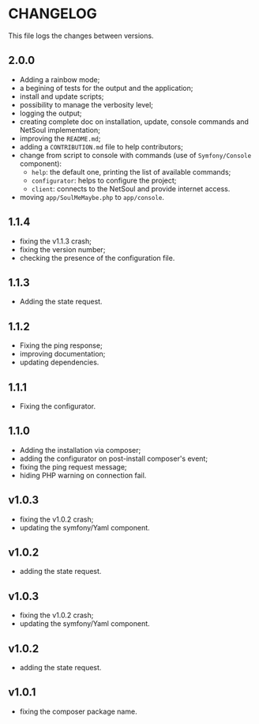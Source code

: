 # CHANGELOG

This file logs the changes between versions.

## 2.0.0

* Adding a rainbow mode;
* a begining of tests for the output and the application;
* install and update scripts;
* possibility to manage the verbosity level;
* logging the output;
* creating complete doc on installation, update, console commands and NetSoul implementation;
* improving the `README.md`;
* adding a `CONTRIBUTION.md` file to help contributors;
* change from script to console with commands (use of `Symfony/Console` component):
  * `help`: the default one, printing the list of available commands;
  * `configurator`: helps to configure the project;
  * `client`: connects to the NetSoul and provide internet access.
* moving `app/SoulMeMaybe.php` to `app/console`.

## 1.1.4

* fixing the v1.1.3 crash;
* fixing the version number;
* checking the presence of the configuration file.

## 1.1.3

* Adding the state request.

## 1.1.2

* Fixing the ping response;
* improving documentation;
* updating dependencies.

## 1.1.1

* Fixing the configurator.

## 1.1.0

* Adding the installation via composer;
* adding the configurator on post-install composer's event;
* fixing the ping request message;
* hiding PHP warning on connection fail.

## v1.0.3

* fixing the v1.0.2 crash;
* updating the symfony/Yaml component.

## v1.0.2

* adding the state request.

## v1.0.3

* fixing the v1.0.2 crash;
* updating the symfony/Yaml component.

## v1.0.2

* adding the state request.

## v1.0.1

* fixing the composer package name.
